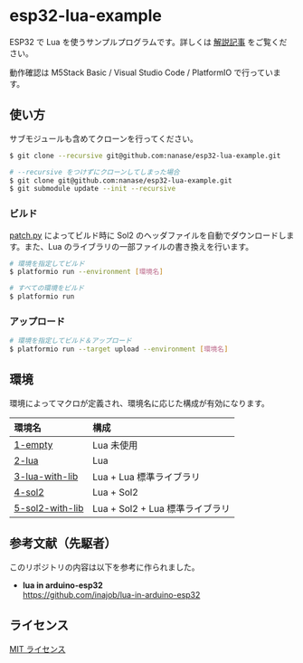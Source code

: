 # esp32-lua-example

ESP32 で Lua を使うサンプルプログラムです。詳しくは [解説記事](https://qiita.com/nanase/items/cef0fcd4d8bfabd28e43) をご覧ください。

動作確認は M5Stack Basic / Visual Studio Code / PlatformIO で行っています。

## 使い方

サブモジュールも含めてクローンを行ってください。

```sh
$ git clone --recursive git@github.com:nanase/esp32-lua-example.git

# --recursive をつけずにクローンしてしまった場合
$ git clone git@github.com:nanase/esp32-lua-example.git
$ git submodule update --init --recursive
```

### ビルド

[patch.py](./patch.py) によってビルド時に Sol2 のヘッダファイルを自動でダウンロードします。また、Lua のライブラリの一部ファイルの書き換えを行います。

```sh
# 環境を指定してビルド
$ platformio run --environment [環境名]

# すべての環境をビルド
$ platformio run
```

### アップロード

```sh
# 環境を指定してビルド＆アップロード
$ platformio run --target upload --environment [環境名]
```

## 環境

環境によってマクロが定義され、環境名に応じた構成が有効になります。

| 環境名                                     | 構成                            |
| :----------------------------------------- | :------------------------------ |
| [1-empty](src/1-empty.cpp)                 | Lua 未使用                      |
| [2-lua](src/2-lua.cpp)                     | Lua                             |
| [3-lua-with-lib](src/3-lua_with_lib.cpp)   | Lua + Lua 標準ライブラリ        |
| [4-sol2](src/4-sol2.cpp)                   | Lua + Sol2                      |
| [5-sol2-with-lib](src/5-sol2_with_lib.cpp) | Lua + Sol2 + Lua 標準ライブラリ |

## 参考文献（先駆者）

このリポジトリの内容は以下を参考に作られました。

- **lua in arduino-esp32** \
  https://github.com/inajob/lua-in-arduino-esp32

## ライセンス

[MIT ライセンス](LICENSE.md)
